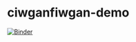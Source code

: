 # ciwganfiwgan-demo

[![Binder](https://mybinder.org/badge_logo.svg)](https://mybinder.org/v2/gh/azhou314/ciwganfiwgan-demo/HEAD?labpath=demo.ipynb)
